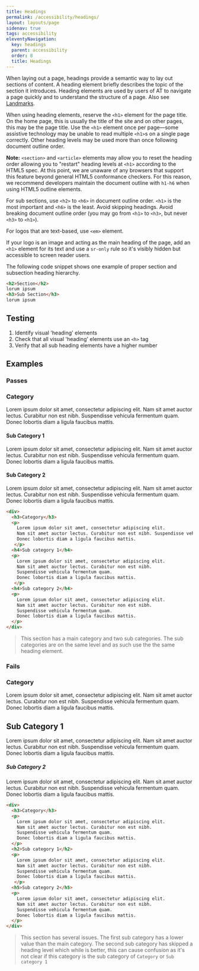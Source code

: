 ```yaml
---
title: Headings
permalink: /accessibility/headings/
layout: layouts/page
sidenav: true
tags: accessibility
eleventyNavigation: 
  key: headings
  parent: accessibility
  order: 8
  title: Headings
---
```

When laying out a page, headings provide a semantic way to lay out sections of content. A heading element briefly describes the topic of the section it introduces. Heading elements are used by users of AT to navigate a page quickly and to understand the structure of a page. Also see [Landmarks](../landmarks/).

When using heading elements, reserve the `<h1>` element for the page title. On the home page, this is usually the title of the site and on other pages, this may be the page title. Use the `<h1>` element once per page—some assistive technology may be unable to read multiple `<h1>`s on a single page correctly. Other heading levels may be used more than once following document outline order.

**Note:** `<section>` and `<article>` elements may allow you to reset the heading order allowing you to "restart" heading levels at `<h1>` according to the HTML5 spec. At this point, we are unaware of any browsers that support this feature beyond general HTML5 conformance checkers. For this reason, we recommend developers maintain the document outline with `h1-h6` when using HTML5 outline elements.

For sub sections, use `<h2>` to `<h6>` in document outline order. `<h1>` is the most important and `<h6>` is the least. Avoid skipping headings. Avoid breaking document outline order (you may go from `<h1>` to `<h3>`, but never `<h3>` to `<h1>`).

For logos that are text-based, use `<em>` element. 

If your logo is an image and acting as the main heading of the page, add an `<h1>` element for its text and use a `sr-only` rule so it's visibly hidden but accessible to screen reader users.

The following code snippet shows one example of proper section and subsection heading hierarchy.

```html
<h2>Section</h2> 
lorum ipsum 
<h3>Sub Section</h3>
lorum ipsum
``` 

## Testing

1. Identify visual 'heading' elements 
2. Check that all visual 'heading' elements use an `<h>` tag
3. Verify that all sub heading elements have a higher number

## Examples

### Passes

<div>
  <h3>Category</h3>
  <p>Lorem ipsum dolor sit amet, consectetur adipiscing elit. Nam sit amet auctor lectus. Curabitur non est nibh. Suspendisse vehicula fermentum quam. Donec lobortis diam a ligula faucibus mattis.</p>
  <h4>Sub Category 1</h4>
  <p>Lorem ipsum dolor sit amet, consectetur adipiscing elit. Nam sit amet auctor lectus. Curabitur non est nibh. Suspendisse vehicula fermentum quam. Donec lobortis diam a ligula faucibus mattis.</p>
  <h4>Sub Category 2</h4>
  <p>Lorem ipsum dolor sit amet, consectetur adipiscing elit. Nam sit amet auctor lectus. Curabitur non est nibh. Suspendisse vehicula fermentum quam. Donec lobortis diam a ligula faucibus mattis.</p>
</div>

```html
<div>
  <h3>Category</h3>
  <p>
    Lorem ipsum dolor sit amet, consectetur adipiscing elit. 
    Nam sit amet auctor lectus. Curabitur non est nibh. Suspendisse vehicula fermentum quam. 
    Donec lobortis diam a ligula faucibus mattis.
   </p>
  <h4>Sub category 1</h4>
  <p>
    Lorem ipsum dolor sit amet, consectetur adipiscing elit. 
    Nam sit amet auctor lectus. Curabitur non est nibh. 
    Suspendisse vehicula fermentum quam. 
    Donec lobortis diam a ligula faucibus mattis.
   </p>
  <h4>Sub category 2</h4>
  <p>
    Lorem ipsum dolor sit amet, consectetur adipiscing elit. 
    Nam sit amet auctor lectus. Curabitur non est nibh. 
    Suspendisse vehicula fermentum quam. 
    Donec lobortis diam a ligula faucibus mattis.
  </p>
</div>
```

> This section has a main category and two sub categories. The sub categories are on the same level and as such use the the same heading element.

### Fails

<div class="exampleFailure">
  <h3>Category</h3>
  <p>Lorem ipsum dolor sit amet, consectetur adipiscing elit. Nam sit amet auctor lectus. Curabitur non est nibh. Suspendisse vehicula fermentum quam. Donec lobortis diam a ligula faucibus mattis.</p>
  <h2>Sub Category 1</h2>
  <p>Lorem ipsum dolor sit amet, consectetur adipiscing elit. Nam sit amet auctor lectus. Curabitur non est nibh. Suspendisse vehicula fermentum quam. Donec lobortis diam a ligula faucibus mattis.</p>
  <h5>Sub Category 2</h5>
  <p>Lorem ipsum dolor sit amet, consectetur adipiscing elit. Nam sit amet auctor lectus. Curabitur non est nibh. Suspendisse vehicula fermentum quam. Donec lobortis diam a ligula faucibus mattis.</p>
</div>

```html
<div>
  <h3>Category</h3>
  <p>
    Lorem ipsum dolor sit amet, consectetur adipiscing elit. 
    Nam sit amet auctor lectus. Curabitur non est nibh. 
    Suspendisse vehicula fermentum quam. 
    Donec lobortis diam a ligula faucibus mattis.
  </p>
  <h2>Sub category 1</h2>
  <p>
    Lorem ipsum dolor sit amet, consectetur adipiscing elit. 
    Nam sit amet auctor lectus. Curabitur non est nibh. 
    Suspendisse vehicula fermentum quam. 
    Donec lobortis diam a ligula faucibus mattis.
   </p>
  <h5>Sub category 2</h5>
  <p>
    Lorem ipsum dolor sit amet, consectetur adipiscing elit. 
    Nam sit amet auctor lectus. Curabitur non est nibh. 
    Suspendisse vehicula fermentum quam. 
    Donec lobortis diam a ligula faucibus mattis.
  </p>
</div>
```

> This section has several issues. The first sub category has a lower value than the main category. The second sub category has skipped a heading level which while is better, this can cause confusion as it's not clear if this category is the sub category of `Category` or `Sub category 1`
